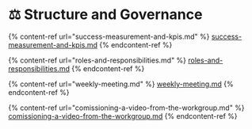 # ⚖ Structure and Governance

{% content-ref url="success-measurement-and-kpis.md" %}
[success-measurement-and-kpis.md](success-measurement-and-kpis.md)
{% endcontent-ref %}

{% content-ref url="roles-and-responsibilities.md" %}
[roles-and-responsibilities.md](roles-and-responsibilities.md)
{% endcontent-ref %}

{% content-ref url="weekly-meeting.md" %}
[weekly-meeting.md](weekly-meeting.md)
{% endcontent-ref %}

{% content-ref url="comissioning-a-video-from-the-workgroup.md" %}
[comissioning-a-video-from-the-workgroup.md](comissioning-a-video-from-the-workgroup.md)
{% endcontent-ref %}

